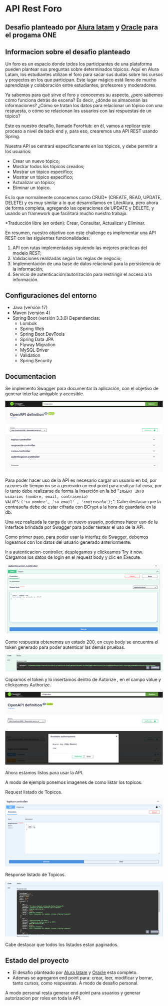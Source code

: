 <h1>
  <b>API Rest Foro</b>
</h1>

<h2>
    Desafio planteado por <a href="https://www.aluracursos.com/">Alura latam</a> y <a href="https://www.oracle.com/ar/">Oracle</a> para el progama ONE
</h2>

<h2>
  Informacion sobre el desafio planteado
</h2>

<p>Un foro es un espacio donde todos los participantes de una plataforma pueden plantear sus preguntas sobre determinados tópicos. 
  Aquí en Alura Latam, los estudiantes utilizan el foro para sacar sus dudas sobre los cursos y proyectos en los que participan. 
  Este lugar mágico está lleno de mucho aprendizaje y colaboración entre estudiantes, profesores y moderadores.
</p>
<p>
  Ya sabemos para qué sirve el foro y conocemos su aspecto, ¿pero sabemos cómo funciona detrás de escena? Es decir, ¿dónde se almacenan las informaciones? 
¿Cómo se tratan los datos para relacionar un tópico con una respuesta, o cómo se relacionan los usuarios con las respuestas de un tópico?

Este es nuestro desafío, llamado ForoHub: en él, vamos a replicar este proceso a nivel de back end y, para eso, crearemos una API REST usando Spring.

</p>

<p>
  Nuestra API se centrará específicamente en los tópicos, y debe permitir a los usuarios:
</p>
<ul>
  <li>
    Crear un nuevo tópico;
  </li>
  <li>
    Mostrar todos los tópicos creados;
  </li>
  <li>
    Mostrar un tópico específico;
  </li>
  <li>
    Mostrar un tópico específico;
  </li>
  <li>
    Actualizar un tópico;
  </li>
  <li>
    Eliminar un tópico.
  </li>
</ul>

<p>
  Es lo que normalmente conocemos como CRUD* (CREATE, READ, UPDATE, DELETE) y es muy similar a lo que desarrollamos en LiterAlura, pero ahora de forma completa, 
agregando las operaciones de UPDATE y DELETE, y usando un framework que facilitará mucho nuestro trabajo.
</p>

<p>
  *Traducción libre (en orden): Crear, Consultar, Actualizar y Eliminar.
</p>

<p>
  En resumen, nuestro objetivo con este challenge es implementar una API REST con las siguientes funcionalidades:
</p>

<ol>
  <li>
    API con rutas implementadas siguiendo las mejores prácticas del modelo REST;
  </li>
  <li>
    Validaciones realizadas según las reglas de negocio;
  </li>
  <li>
    Implementación de una base de datos relacional para la persistencia de la información;
  </li>
  <li>
    Servicio de autenticación/autorización para restringir el acceso a la información.
  </li>
</ol>

<h2>
  Configuraciones del entorno
</h2>

<ul>
  <li>
    Java (versión 17) 
  </li>
  <li>
    Maven (versión 4)
  </li>
  <li>
    Spring Boot (versión 3.3.0)
    Dependencias:
      <ul>
        <li>
          Lombok  
        </li>
        <li>
          Spring Web
        </li>
        <li>
          Spring Boot DevTools
        </li>
        <li>
          Spring Data JPA
        </li>
        <li>
          Flyway Migration
        </li>
        <li>
          MySQL Driver
        </li>
        <li>
          Validation
        </li>
        <li>
          Spring Security
        </li>
      </ul>
  </li>
</ul>

<h2>
    Documentacion
</h2>

<p>
    Se implemento Swagger para documentar la aplicación, con el objetivo de generar
    interfaz amigable y accesible.
</p>

![Interfaz de Swagger](img/img.png)

<p>
    Para poder hacer uso de la API es necesario cargar un usuario en bd, por razones de tiempo
no se a generado un end point para realizar tal cosa, por lo tanto debe realizarse de forma la inserción
en la bd "<code>INSERT INTO usuarios (nombre, email, contrasenia)
VALUES ('su nombre', 'su email' , 'contraseña');</code>".
Cabe destacar que la contraseña debe de estar cifrada con BCrypt a la hora de guardarla en la db.
</p>

<p>
    Una vez realizada la carga de un nuevo usuario, podemos hacer uso de la interface brindada por Swagger
para poder testear el uso de la API.
</p>

<p>
    Como primer paso, para poder usar la interfaz de Swagger, debemos logearnos con los datos del usuario generado
anteriormente.
</p>

<p>
    Ir a autenticacion-controller, desplegamos y clickeamos Try it now.
<br>
Cargamos los datos de login en el request body y clic en Execute.
</p>

![autenticacion-controller](img/img1.png)

<p>
    Como respuesta obtenemos un estado 200, en cuyo body se encuentra el token generado para poder autenticar las demás 
pruebas.
</p>

![respuesta de login](img/img2.png)

<p>
    Copiamos el token y lo insertamos dentro de Autorize , en el campo value y clickeamos Authorize.
</p>

![ubicacion Authorize](img/img3.png)

![Available authorizations](img/img4.png)

<p>
    Ahora estamos listos para usar la API.
</p>

<p>
    A modo de ejemplo ponemos imagenes de como listar los topicos.
</p>

<p>
    Request listado de Topicos.
</p>

![request listado de topico](img/img5.png)

<p>
    Response listado de Topicos.
</p>

![response listado topicos](img/img6.png)

<p>
    Cabe destacar que todos los listados estan paginados.
</p>

<h2>
    Estado del proyecto
</h2>

<ul>
    <li>
        El desafio planteado por <a href="https://www.aluracursos.com/">Alura latam</a> y <a href="https://www.oracle.com/ar/">Oracle</a> esta completo.
    </li>
    <li>
        Ademas se agregaron end point para: crear, leer, modificar y borrar, tanto cursos, como respuestas.
A modo de desafio personal.
    </li>
</ul>

<p>A modo personal resta generar end point para usuarios y generar autorizacion por roles en toda la API.</p>
